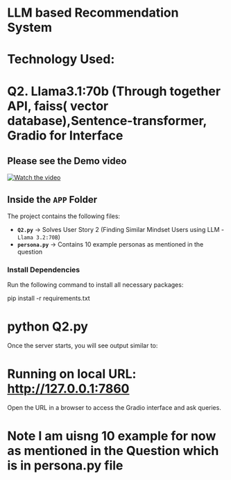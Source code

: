 
 # LLM based Recommendation System

# Technology Used:

# Q2. Llama3.1:70b (Through together API, faiss( vector database),Sentence-transformer, Gradio for Interface 


## Please see the Demo video 
[![Watch the video](https://img.youtube.com/vi/OjKQF2fnEEg/0.jpg)](https://youtu.be/OjKQF2fnEEg)


##  Inside the `APP` Folder
The project contains the following files:

 
- **`Q2.py`** → Solves User Story 2 (Finding Similar Mindset Users using LLM - `Llama 3.2:70B`)  
- **`persona.py`** → Contains 10 example personas as mentioned in the question  


### **Install Dependencies**
Run the following command to install all necessary packages:  

pip install -r requirements.txt



# python Q2.py
Once the server starts, you will see output similar to:

# Running on local URL: http://127.0.0.1:7860
Open the URL in a browser to access the Gradio interface and ask queries.


# Note I am uisng 10 example for now as mentioned in the Question   which is in persona.py file 







